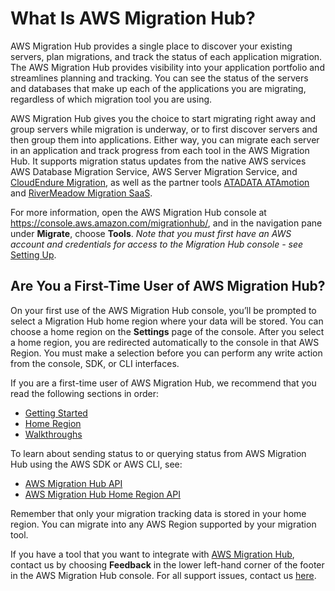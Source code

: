 # What Is AWS Migration Hub?<a name="whatishub"></a>

AWS Migration Hub provides a single place to discover your existing servers, plan migrations, and track the status of each application migration\. The AWS Migration Hub provides visibility into your application portfolio and streamlines planning and tracking\. You can see the status of the servers and databases that make up each of the applications you are migrating, regardless of which migration tool you are using\.

AWS Migration Hub gives you the choice to start migrating right away and group servers while migration is underway, or to first discover servers and then group them into applications\. Either way, you can migrate each server in an application and track progress from each tool in the AWS Migration Hub\. It supports migration status updates from the native AWS services AWS Database Migration Service, AWS Server Migration Service, and [CloudEndure Migration](https://aws.amazon.com//cloudendure), as well as the partner tools [ATADATA ATAmotion](https://aws.amazon.com/migration-hub/partners/) and [RiverMeadow Migration SaaS](https://aws.amazon.com/migration-hub/partners/)\.

For more information, open the AWS Migration Hub console at [https://console\.aws\.amazon\.com/migrationhub/](https://console.aws.amazon.com/migrationhub/), and in the navigation pane under **Migrate**, choose **Tools**\. *Note that you must first have an AWS account and credentials for access to the Migration Hub console \- see* [Setting Up](setting-up.md)\.

## Are You a First\-Time User of AWS Migration Hub?<a name="welcome-first-time-user"></a>

On your first use of the AWS Migration Hub console, you’ll be prompted to select a Migration Hub home region where your data will be stored\. You can choose a home region on the **Settings** page of the console\. After you select a home region, you are redirected automatically to the console in that AWS Region\. You must make a selection before you can perform any write action from the console, SDK, or CLI interfaces\.

 If you are a first\-time user of AWS Migration Hub, we recommend that you read the following sections in order:
+  [Getting Started](getting-started.md) 
+  [Home Region](home-region.md) 
+  [Walkthroughs](walkthroughs.md) 

To learn about sending status to or querying status from AWS Migration Hub using the AWS SDK or AWS CLI, see:
+  [AWS Migration Hub API](api-reference.md) 
+  [AWS Migration Hub Home Region API](https://docs.aws.amazon.com/migrationhub-home-region/latest/APIReference/Welcome.html) 

 Remember that only your migration tracking data is stored in your home region\. You can migrate into any AWS Region supported by your migration tool\.

If you have a tool that you want to integrate with [AWS Migration Hub](http://console.aws.amazon.com/migrationhub/home), contact us by choosing **Feedback** in the lower left\-hand corner of the footer in the AWS Migration Hub console\. For all support issues, contact us [here](https://aws.amazon.com/contact-us/)\.